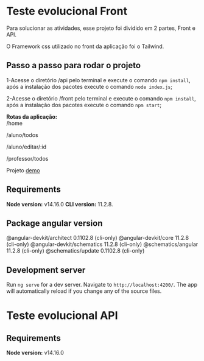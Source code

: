 # Teste evolucional Front
Para solucionar as atividades, esse projeto foi dividido em 2 partes, Front e API.

O Framework css utilizado no front da aplicação foi o Tailwind.
## Passo a passo para rodar o projeto
1-Acesse o diretório /api pelo terminal e execute o comando `npm install`, após a instalação dos pacotes execute o comando `node index.js`;

2-Acesse o diretório /front pelo terminal e execute o comando `npm install`, após a instalação dos pacotes execute o comando `npm start`;

**Rotas da aplicação:**    
/home

/aluno/todos

/aluno/editar/:id

/professor/todos

Projeto [demo](http://castrotecnologia.com.br/projetos/teste-evolucional)

## Requirements
**Node version:** v14.16.0
**CLI version:** 11.2.8.

## Package angular version
@angular-devkit/architect    0.1102.8 (cli-only)
@angular-devkit/core         11.2.8 (cli-only)
@angular-devkit/schematics   11.2.8 (cli-only)
@schematics/angular          11.2.8 (cli-only)
@schematics/update           0.1102.8 (cli-only)

## Development server
Run `ng serve` for a dev server. Navigate to `http://localhost:4200/`. The app will automatically reload if you change any of the source files.

# Teste evolucional API

## Requirements
**Node version:** v14.16.0

